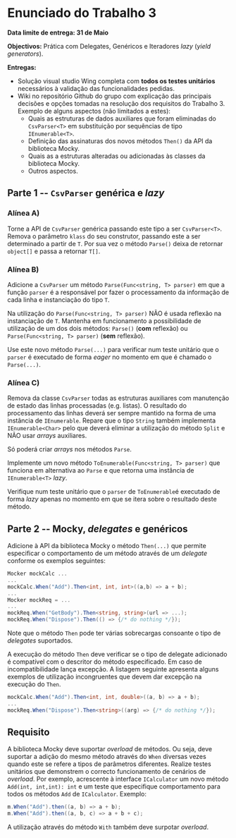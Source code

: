 # Enunciado do Trabalho 3

**Data limite de entrega: 31 de Maio**

**Objectivos:** Prática com Delegates, Genéricos e Iteradores _lazy_ (_yield generators_).

**Entregas:**
* Solução visual studio Wing completa com **todos os testes unitários** necessários
  à validação das funcionalidades pedidas.
* Wiki no repositório Github do grupo com explicação das principais decisões e opções
  tomadas na resolução dos requisitos do Trabalho 3. Exemplo de alguns aspectos
  (não limitados a estes):
  * Quais as estruturas de dados auxiliares que foram eliminadas do `CsvParser<T>`
    em substituição por sequências de tipo `IEnumerable<T>`.
  * Definição das assinaturas dos novos métodos `Then()` da API da biblioteca Mocky.
  * Quais as a estruturas alteradas ou adicionadas às classes da biblioteca Mocky.
  * Outros aspectos.


## Parte 1 --  `CsvParser` genérica e _lazy_

### Alínea A)

Torne a API de `CsvParser` genérica passando este tipo a ser `CsvParser<T>`.
Remova o parâmetro `klass` do seu construtor, passando este a ser determinado a
partir de `T`.
Por sua vez o método `Parse()` deixa de retornar `object[]` e passa a retornar
`T[]`.

### Alínea B)

Adicione a `CsvParser` um método `Parse(Func<string, T> parser)` em que a função
`parser` é a responsável por fazer o processamento da informação de cada linha e
instanciação do tipo `T`.

Na utilização do `Parse(Func<string, T> parser)` NÃO é usada reflexão na
instanciação de `T`. 
Mantenha em funcionamento a possibilidade de utilização de um dos dois métodos:
`Parse()` (**com** reflexão) ou `Parse(Func<string, T> parser)` (**sem** reflexão).

Use este novo método `Parse(...)` para verificar num teste unitário que o
`parser` é executado de forma _eager_  no momento em que é chamado o
`Parse(...)`.

### Alínea C)

Remova da classe `CsvParser` todas as estruturas auxiliares com manutenção de
estado das linhas processadas (e.g. listas). O resultado do processamento das
linhas deverá ser sempre mantido na forma de uma instância de `IEnumerable`.
Repare que o tipo `String` também implementa `IEnumerable<Char>` pelo que deverá
eliminar a utilização do método `Split` e NÃO usar _arrays_ auxiliares.

Só poderá criar _arrays_ nos métodos `Parse`. 

Implemente um novo método `ToEnumerable(Func<string, T> parser)` que funciona em
alternativa ao `Parse` e que retorna uma instância  de `IEnumerable<T>` _lazy_.

Verifique num teste unitário que o `parser` de `ToEnumerable`é executado de
forma _lazy_ apenas no momento em que se itera sobre o resultado deste método.

## Parte 2 --  Mocky, _delegates_ e genéricos

Adicione à API da biblioteca Mocky o método `Then(...)` que permite especificar
o comportamento de um método através de um _delegate_ conforme os exemplos
seguintes:

```csharp
Mocker mockCalc ...
...
mockCalc.When("Add").Then<int, int, int>((a,b) => a + b);
...
Mocker mockReq = ...
...
mockReq.When("GetBody").Then<string, string>(url => ...);
mockReq.When("Dispose").Then(() => {/* do nothing */});
```

Note que o método `Then` pode ter várias sobrecargas consoante o tipo de
_delegates_ suportados.

A execução do método `Then` deve verificar se o tipo de delegate adicionado é
compatível com o descritor do método especificado. Em caso de incompatibilidade
lança excepção. A listagem seguinte apresenta alguns exemplos de utilização
incongruentes que devem dar excepção na execução do `Then`.

```csharp
mockCalc.When("Add").Then<int, int, double>((a, b) => a + b);
...
mockReq.When("Dispose").Then<string>((arg) => {/* do nothing */});
```

## Requisito

A biblioteca Mocky deve suportar _overload_ de métodos.
Ou seja, deve suportar a adição do mesmo método através do `When` diversas vezes
quando este se refere a tipos de parâmetros diferentes.
Realize testes unitários que demonstrem o correcto funcionamento de cenários de _overload_.
Por exemplo, acrescente à interface `ICalculator` um novo método `Add(int, int,int): int`
e um teste que especifique comportamento para todos os métodos `Add` de
`ICalculator`. Exemplo:
```csharp
m.When("Add").then((a, b) => a + b);
m.When("Add").then((a, b, c) => a + b + c);
```

A utilização através do método `With` também deve surpotar _overload_.